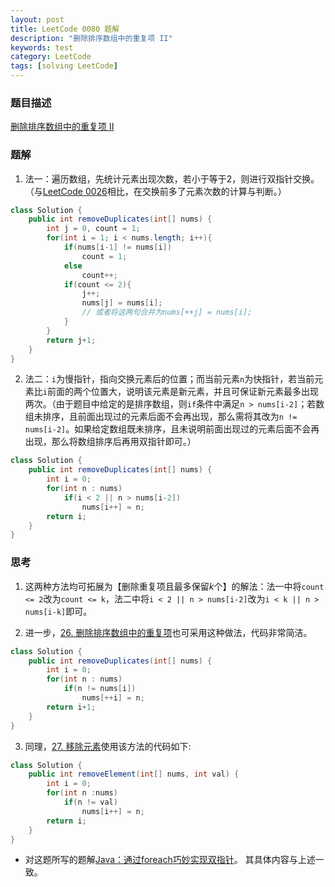 ```yaml
---
layout: post
title: LeetCode 0080 题解
description: "删除排序数组中的重复项 II"
keywords: test
category: LeetCode
tags: [solving LeetCode]
---
```


### 题目描述

[删除排序数组中的重复项 II](https://leetcode-cn.com/problems/remove-duplicates-from-sorted-array-ii/)

### 题解

1. 法一：遍历数组，先统计元素出现次数，若小于等于2，则进行双指针交换。（与[LeetCode 0026](https://yuriesun.github.io/leetcode/leetcode-0026-remove-duplicates-from-sorted-array)相比，在交换前多了元素次数的计算与判断。）

```java
class Solution {
    public int removeDuplicates(int[] nums) {
        int j = 0, count = 1;
        for(int i = 1; i < nums.length; i++){
            if(nums[i-1] != nums[i])
                count = 1;
            else
                count++;
            if(count <= 2){
                j++;
                nums[j] = nums[i];
                // 或者将这两句合并为nums[++j] = nums[i];
            }
        }
        return j+1;
    }
}
```

2. 法二：`i`为慢指针，指向交换元素后的位置；而当前元素`n`为快指针，若当前元素比`i`前面的两个位置大，说明该元素是新元素，并且可保证新元素最多出现两次。（由于题目中给定的是排序数组，则`if`条件中满足`n > nums[i-2]`；若数组未排序，且前面出现过的元素后面不会再出现，那么需将其改为`n != nums[i-2]`。如果给定数组既未排序，且未说明前面出现过的元素后面不会再出现，那么将数组排序后再用双指针即可。）

```java
class Solution {
    public int removeDuplicates(int[] nums) {
        int i = 0;
        for(int n : nums)
            if(i < 2 || n > nums[i-2])
                nums[i++] = n;
        return i;
    }
}
```

### 思考

1. 这两种方法均可拓展为【删除重复项且最多保留$k$个】的解法：法一中将`count <= 2`改为`count <= k`，法二中将`i < 2 || n > nums[i-2]`改为`i < k || n > nums[i-k]`即可。

2. 进一步，[26. 删除排序数组中的重复项](https://leetcode-cn.com/problems/remove-duplicates-from-sorted-array/)也可采用这种做法，代码非常简洁。

```java
class Solution {
    public int removeDuplicates(int[] nums) {
        int i = 0;
        for(int n : nums)
            if(n != nums[i])
                nums[++i] = n;
        return i+1;
    }
}
```

3. 同理，[27. 移除元素](https://leetcode-cn.com/problems/remove-element/)使用该方法的代码如下:

```java
class Solution {
    public int removeElement(int[] nums, int val) {
        int i = 0;
        for(int n :nums)
            if(n != val)
                nums[i++] = n;
        return i;
    }
}
```

* 对这题所写的题解[Java：通过foreach巧妙实现双指针](https://leetcode-cn.com/problems/remove-duplicates-from-sorted-array-ii/solution/javatong-guo-foreachqiao-miao-shi-xian-shuang-zhi-/)。
其具体内容与上述一致。
